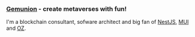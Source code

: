 ### [Gemunion](https://gemunion.io/) - create metaverses with fun!


I'm a blockchain consultant, sofware architect and big fan of [NestJS](https://nestjs.com/), [MUI](https://mui.com/) and [OZ](https://openzeppelin.com/). 
